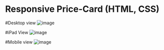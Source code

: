 # Responsive Price-Card (HTML, CSS)
#Desktop view
![image](https://github.com/brijeshamin25/Price-Card/assets/67149048/2e98220c-7e7e-4f05-b7c9-81042e789ac6)

#iPad View
![image](https://github.com/brijeshamin25/Price-Card/assets/67149048/caed76a7-6d0a-4060-a8f1-338507f1fc06)

#Mobile view
![image](https://github.com/brijeshamin25/Price-Card/assets/67149048/040c945b-0a23-4a83-ae84-3169cf269bbc)

